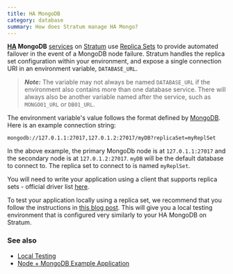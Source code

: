 ```yaml
---
title: HA MongoDB
category: database
summary: How does Stratum manage HA Mongo?
---
```


**[HA](/stratum/articles/ha-application) MongoDB** [services](/stratum/articles/concepts/services) on [Stratum](https://catalyze.io/stratum) use [Replica Sets](https://docs.mongodb.com/manual/replication/) to provide automated failover in the event of a MongoDB node failure. Stratum handles the replica set configuration within your environment, and expose a single connection URI in an environment variable, `DATABASE_URL`.

> ***Note:*** The variable may not always be named `DATABASE_URL` if the environment also contains more than one database service. There will always also be another variable named after the service, such as `MONGO01_URL` or `DB01_URL`.

The environment variable's value follows the format defined by [MongoDB](http://docs.mongodb.org/manual/reference/connection-string/). Here is an example connection string:

```
mongodb://127.0.1.1:27017,127.0.1.2:27017/myDB?replicaSet=myReplSet
```

In the above example, the primary MongoDb node is at `127.0.1.1:27017` and the secondary node is at `127.0.1.2:27017`. `myDB` will be the default database to connect to. The replica set to connect to is named `myReplSet`.

You will need to write your application using a client that supports replica sets - official driver list [here](https://docs.mongodb.com/ecosystem/drivers/).

To test your application locally using a replica set, we recommend that you follow the instructions in [this blog post](http://blog.ajduke.in/2013/05/31/setup-mongodb-replica-set-in-4-steps/). This will give you a local testing environment that is configured very similarly to your HA MongoDB on Stratum.

### See also

* [Local Testing](/stratum/articles/guides/local-testing)
* [Node + MongoDB Example Application](/stratum/articles/guides/node-mongo)
